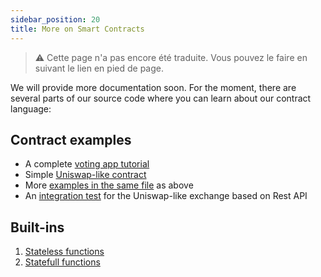 ```yaml
---
sidebar_position: 20
title: More on Smart Contracts
---
```


> ⚠️ Cette page n'a pas encore été traduite. Vous pouvez le faire en suivant le lien en pied de page.

We will provide more documentation soon. For the moment, there are several parts of our source code where you can learn about our contract language:

## Contract examples

- A complete [voting app tutorial](https://github.com/alephium/voting-tutorial)
- Simple [Uniswap-like contract](https://github.com/alephium/alephium/blob/master/flow/src/test/scala/org/alephium/flow/core/VMSpec.scala#L877-L985)
- More [examples in the same file](https://github.com/alephium/alephium/blob/master/flow/src/test/scala/org/alephium/flow/core/VMSpec.scala) as above
- An [integration test](https://github.com/alephium/alephium/blob/master/app/src/it/scala/org/alephium/app/SmartContractTest.scala) for the Uniswap-like exchange based on Rest API

## Built-ins

1. [Stateless functions](https://github.com/alephium/alephium/blob/master/protocol/src/main/scala/org/alephium/protocol/vm/lang/BuiltIn.scala#L195-L218)
2. [Statefull functions](https://github.com/alephium/alephium/blob/master/protocol/src/main/scala/org/alephium/protocol/vm/lang/BuiltIn.scala#L383-L411)
